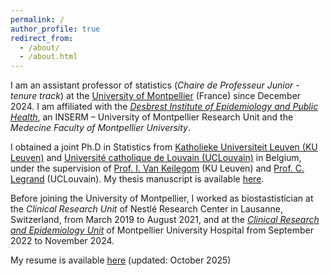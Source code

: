 ```yaml
---
permalink: /
author_profile: true
redirect_from: 
  - /about/
  - /about.html
---
```


I am an assistant professor of statistics (*Chaire de Professeur Junior - tenure track*) at the [University of Montpellier](https://www.umontpellier.fr/en/) (France) since December 2024. I am affiliated with the *[Desbrest Institute of Epidemiology and Public Health](https://idesp.umontpellier.fr/en/accueil-english/)*, an INSERM – University of Montpellier Research Unit and the *Medecine Faculty of Montpellier University*.

I obtained a joint Ph.D in Statistics from [Katholieke Universiteit Leuven (KU Leuven)](https://feb.kuleuven.be/research/decision-sciences-and-information-management/orstat/orstat) and [Université catholique de Louvain (UCLouvain)](https://www.uclouvain.be/en/research-institutes/lidam/isba) in Belgium, under the supervision of [Prof. I. Van Keilegom](https://www.kuleuven.be/wieiswie/en/person/00062045) (KU Leuven) and [Prof. C. Legrand](https://perso.uclouvain.be/catherine.legrand/) (UCLouvain). My thesis manuscript is available [here](https://dial.uclouvain.be/pr/boreal/fr/object/boreal%3A208410/datastream/PDF_01/view).

Before joining the University of Montpellier, I worked as biostastistician at the *Clinical Research Unit* of Nestlé Research Center in Lausanne, Switzerland, from March 2019 to August 2021, and at the *[Clinical Research and Epidemiology Unit](https://www.chu-montpellier.fr/fr/recherche-et-innovation/notre-organisation/structures-support/unite-de-recherche-clinique-et-epidemiologie-urce)* of Montpellier University Hospital from September 2022 to November 2024.

My resume is available [here](/files/cv.pdf) (updated: October 2025)

